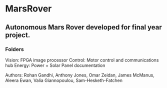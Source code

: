 # MarsRover

## Autonomous Mars Rover developed for final year project.

### Folders
Vision: FPGA image processor
Control: Motor control and communications hub
Energy: Power + Solar Panel documentation


Authors:
Rohan Gandhi, Anthony Jones, Omar Zeidan, James McManus, Aleera Ewan, Valia Giannopoulou, Sam-Hesketh-Fatchen
